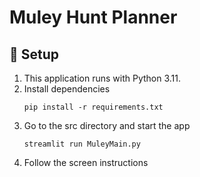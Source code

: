 Muley Hunt Planner
==============================

## 🔧 Setup
1. This application runs with Python 3.11.
2. Install dependencies 
   ```shell
   pip install -r requirements.txt 
   ``` 
3. Go to the src directory and start the app
   ```shell
   streamlit run MuleyMain.py
   ```
5. Follow the screen instructions